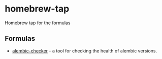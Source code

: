 # homebrew-tap
Homebrew tap for the formulas

## Formulas
- [alembic-checker](https://github.com/wushaobo/alembic-checker) - a tool for checking the health of alembic versions.
